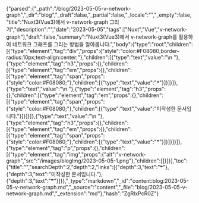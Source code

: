 {"parsed":{"_path":"/blog/2023-05-05-v-network-graph","_dir":"blog","_draft":false,"_partial":false,"_locale":"","_empty":false,"title":"Nuxt3(Vue3)에서 v-network-graph 그리기","description":"","date":"2023-05-05","tags":["Nuxt","Vue","v-network-graph"],"draft":false,"summary":"Nuxt3(Vue3)에서 v-network-graph를 활용하여 네트워크 그래프를 그리는 방법을 알아봅니다.","body":{"type":"root","children":[{"type":"element","tag":"div","props":{"style":"color:#F08080;border-radius:10px;text-align:center;"},"children":[{"type":"text","value":"\n    "},{"type":"element","tag":"h3","props":{},"children":[{"type":"element","tag":"em","props":{},"children":[{"type":"element","tag":"span","props":{"style":"color:#F08080;"},"children":[{"type":"text","value":"❝"}]}]}]},{"type":"text","value":"\n    "},{"type":"element","tag":"h3","props":{},"children":[{"type":"element","tag":"em","props":{},"children":[{"type":"element","tag":"span","props":{"style":"color:#F08080;"},"children":[{"type":"text","value":"미작성한 문서입니다."}]}]}]},{"type":"text","value":"\n    "},{"type":"element","tag":"h3","props":{},"children":[{"type":"element","tag":"em","props":{},"children":[{"type":"element","tag":"span","props":{"style":"color:#F08080;"},"children":[{"type":"text","value":"❞"}]}]}]}]},{"type":"element","tag":"p","props":{},"children":[{"type":"element","tag":"img","props":{"alt":"v-network-graph","src":"/images/blogImg/2023-05-05-1.png"},"children":[]}]}],"toc":{"title":"","searchDepth":2,"depth":2,"links":[{"depth":3,"text":"❝"},{"depth":3,"text":"미작성한 문서입니다."},{"depth":3,"text":"❞"}]}},"_type":"markdown","_id":"content:blog:2023-05-05-v-network-graph.md","_source":"content","_file":"blog/2023-05-05-v-network-graph.md","_extension":"md"},"hash":"ZgRlxPcR0Z"}